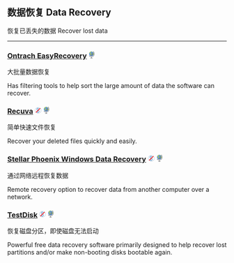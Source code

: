 ## 数据恢复   Data Recovery

恢复已丢失的数据   Recover lost data

---

### [Ontrach EasyRecovery](http://www.krollontrack.com/data-recovery/recovery-software/) ![](/assets/earth-globe.png)

大批量数据恢复

Has filtering tools to help sort the large amount of data the software can recover.

### [Recuva](https://www.piriform.com/recuva) ![](/assets/图片2.png) ![](/assets/earth-globe.png)

简单快速文件恢复

Recover your deleted files quickly and easily.

### [Stellar Phoenix Windows Data Recovery](http://www.stellarinfo.com/windows-data-recovery.php) ![](/assets/图片2.png) ![](/assets/earth-globe.png)

通过网络远程恢复数据

Remote recovery option to recover data from another computer over a network.

### [TestDisk](http://www.cgsecurity.org/wiki/TestDisk) ![](/assets/图片2.png) ![](/assets/earth-globe.png)

恢复磁盘分区，即使磁盘无法启动

Powerful free data recovery software primarily designed to help recover lost partitions and/or make non-booting disks bootable again.

